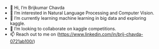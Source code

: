 - 👋 Hi, I’m Brijkumar Chavda
- 👀 I’m interested in Natural Language Processing and Computer Vision.
- 🌱 I’m currently learning machine learning in big data and exploring kaggle.
- 💞️ I’m looking to collaborate on kaggle competitions.
- 📫 Reach out to me on (https://www.linkedin.com/in/brij-chavda-0721ab100/)

<!---
Brij-Chavda/Brij-Chavda is a ✨ special ✨ repository because its `README.md` (this file) appears on your GitHub profile.
You can click the Preview link to take a look at your changes.
--->
